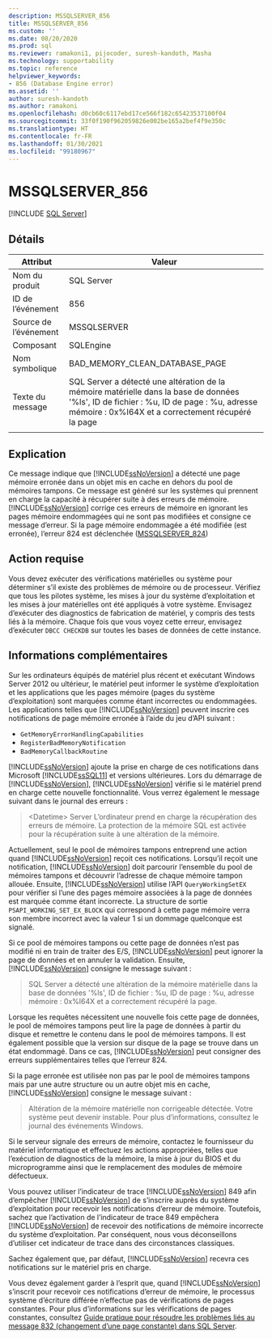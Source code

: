 ```yaml
---
description: MSSQLSERVER_856
title: MSSQLSERVER_856
ms.custom: ''
ms.date: 08/20/2020
ms.prod: sql
ms.reviewer: ramakoni1, pijocoder, suresh-kandoth, Masha
ms.technology: supportability
ms.topic: reference
helpviewer_keywords:
- 856 (Database Engine error)
ms.assetid: ''
author: suresh-kandoth
ms.author: ramakoni
ms.openlocfilehash: d0cb60c6117ebd17ce566f182c65423537100f04
ms.sourcegitcommit: 33f0f190f962059826e002be165a2bef4f9e350c
ms.translationtype: HT
ms.contentlocale: fr-FR
ms.lasthandoff: 01/30/2021
ms.locfileid: "99180967"
---
```

# <a name="mssqlserver_856"></a>MSSQLSERVER_856
 [!INCLUDE [SQL Server](../../includes/applies-to-version/sqlserver.md)]

## <a name="details"></a>Détails

|Attribut|Valeur|
|---|---|
|Nom du produit|SQL Server|
|ID de l’événement|856|
|Source de l’événement|MSSQLSERVER|
|Composant|SQLEngine|
|Nom symbolique|BAD_MEMORY_CLEAN_DATABASE_PAGE|
|Texte du message|SQL Server a détecté une altération de la mémoire matérielle dans la base de données '%ls', ID de fichier : %u, ID de page : %u, adresse mémoire : 0x%I64X et a correctement récupéré la page|
||

## <a name="explanation"></a>Explication

Ce message indique que [!INCLUDE[ssNoVersion](../../includes/ssnoversion-md.md)] a détecté une page mémoire erronée dans un objet mis en cache en dehors du pool de mémoires tampons. Ce message est généré sur les systèmes qui prennent en charge la capacité à récupérer suite à des erreurs de mémoire. [!INCLUDE[ssNoVersion](../../includes/ssnoversion-md.md)] corrige ces erreurs de mémoire en ignorant les pages mémoire endommagées qui ne sont pas modifiées et consigne ce message d’erreur. Si la page mémoire endommagée a été modifiée (est erronée), l’erreur 824 est déclenchée ([MSSQLSERVER_824](mssqlserver-824-database-engine-error.md))

## <a name="user-action"></a>Action requise

Vous devez exécuter des vérifications matérielles ou système pour déterminer s’il existe des problèmes de mémoire ou de processeur. Vérifiez que tous les pilotes système, les mises à jour du système d’exploitation et les mises à jour matérielles ont été appliqués à votre système. Envisagez d’exécuter des diagnostics de fabrication de matériel, y compris des tests liés à la mémoire. Chaque fois que vous voyez cette erreur, envisagez d’exécuter `DBCC CHECKDB` sur toutes les bases de données de cette instance.

## <a name="more-information"></a>Informations complémentaires

Sur les ordinateurs équipés de matériel plus récent et exécutant Windows Server 2012 ou ultérieur, le matériel peut informer le système d’exploitation et les applications que les pages mémoire (pages du système d’exploitation) sont marquées comme étant incorrectes ou endommagées. Les applications telles que [!INCLUDE[ssNoVersion](../../includes/ssnoversion-md.md)] peuvent inscrire ces notifications de page mémoire erronée à l’aide du jeu d’API suivant :

- `GetMemoryErrorHandlingCapabilities`
- `RegisterBadMemoryNotification`
- `BadMemoryCallbackRoutine`

[!INCLUDE[ssNoVersion](../../includes/ssnoversion-md.md)] ajoute la prise en charge de ces notifications dans Microsoft [!INCLUDE[ssSQL11](../../includes/sssql11-md.md)] et versions ultérieures. Lors du démarrage de [!INCLUDE[ssNoVersion](../../includes/ssnoversion-md.md)], [!INCLUDE[ssNoVersion](../../includes/ssnoversion-md.md)] vérifie si le matériel prend en charge cette nouvelle fonctionnalité. Vous verrez également le message suivant dans le journal des erreurs :

> \<Datetime> Server L’ordinateur prend en charge la récupération des erreurs de mémoire. La protection de la mémoire SQL est activée pour la récupération suite à une altération de la mémoire.

Actuellement, seul le pool de mémoires tampons entreprend une action quand [!INCLUDE[ssNoVersion](../../includes/ssnoversion-md.md)] reçoit ces notifications. Lorsqu’il reçoit une notification, [!INCLUDE[ssNoVersion](../../includes/ssnoversion-md.md)] doit parcourir l’ensemble du pool de mémoires tampons et découvrir l’adresse de chaque mémoire tampon allouée. Ensuite, [!INCLUDE[ssNoVersion](../../includes/ssnoversion-md.md)] utilise l’API `QueryWorkingSetEX` pour vérifier si l’une des pages mémoire associées à la page de données est marquée comme étant incorrecte. La structure de sortie `PSAPI_WORKING_SET_EX_BLOCK` qui correspond à cette page mémoire verra son membre incorrect avec la valeur 1 si un dommage quelconque est signalé.

Si ce pool de mémoires tampons ou cette page de données n’est pas modifié ni en train de traiter des E/S, [!INCLUDE[ssNoVersion](../../includes/ssnoversion-md.md)] peut ignorer la page de données et en annuler la validation. Ensuite, [!INCLUDE[ssNoVersion](../../includes/ssnoversion-md.md)] consigne le message suivant :

> SQL Server a détecté une altération de la mémoire matérielle dans la base de données '%ls', ID de fichier : %u, ID de page : %u, adresse mémoire : 0x%I64X et a correctement récupéré la page.

Lorsque les requêtes nécessitent une nouvelle fois cette page de données, le pool de mémoires tampons peut lire la page de données à partir du disque et remettre le contenu dans le pool de mémoires tampons. Il est également possible que la version sur disque de la page se trouve dans un état endommagé. Dans ce cas, [!INCLUDE[ssNoVersion](../../includes/ssnoversion-md.md)] peut consigner des erreurs supplémentaires telles que l’erreur 824.

Si la page erronée est utilisée non pas par le pool de mémoires tampons mais par une autre structure ou un autre objet mis en cache, [!INCLUDE[ssNoVersion](../../includes/ssnoversion-md.md)] consigne le message suivant :

> Altération de la mémoire matérielle non corrigeable détectée. Votre système peut devenir instable. Pour plus d’informations, consultez le journal des événements Windows.

Si le serveur signale des erreurs de mémoire, contactez le fournisseur du matériel informatique et effectuez les actions appropriées, telles que l’exécution de diagnostics de la mémoire, la mise à jour du BIOS et du microprogramme ainsi que le remplacement des modules de mémoire défectueux.

Vous pouvez utiliser l’indicateur de trace [!INCLUDE[ssNoVersion](../../includes/ssnoversion-md.md)] 849 afin d’empêcher [!INCLUDE[ssNoVersion](../../includes/ssnoversion-md.md)] de s’inscrire auprès du système d’exploitation pour recevoir les notifications d’erreur de mémoire. Toutefois, sachez que l’activation de l’indicateur de trace 849 empêchera [!INCLUDE[ssNoVersion](../../includes/ssnoversion-md.md)] de recevoir des notifications de mémoire incorrecte du système d’exploitation. Par conséquent, nous vous déconseillons d’utiliser cet indicateur de trace dans des circonstances classiques.

Sachez également que, par défaut, [!INCLUDE[ssNoVersion](../../includes/ssnoversion-md.md)] recevra ces notifications sur le matériel pris en charge.

Vous devez également garder à l’esprit que, quand [!INCLUDE[ssNoVersion](../../includes/ssnoversion-md.md)] s’inscrit pour recevoir ces notifications d’erreur de mémoire, le processus système d’écriture différée n’effectue pas de vérifications de pages constantes. Pour plus d’informations sur les vérifications de pages constantes, consultez [Guide pratique pour résoudre les problèmes liés au message 832 (changement d’une page constante) dans SQL Server](https://support.microsoft.com/help/2015759).
